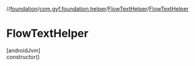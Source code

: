 //[foundation](../../../index.md)/[com.gyf.foundation.helper](../index.md)/[FlowTextHelper](index.md)/[FlowTextHelper](-flow-text-helper.md)

# FlowTextHelper

[androidJvm]\
constructor()